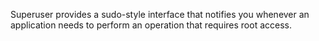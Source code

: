 Superuser provides a sudo-style interface that notifies you whenever an application needs to perform an operation that requires root access.